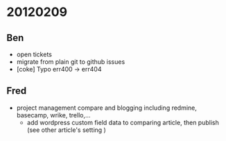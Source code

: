 # 20120209

## Ben
- open tickets
- migrate from plain git to github issues
- [coke] Typo err400 -> err404



## Fred
- project management compare and blogging including redmine, basecamp, wrike, trello,...
  - add wordpress custom field data to comparing article, then publish (see other article's setting )